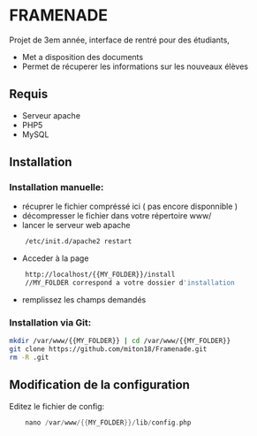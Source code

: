 FRAMENADE
=========

Projet de 3em année, interface de rentré pour des étudiants, 
- Met a disposition des documents
- Permet de récuperer les informations sur les nouveaux élèves


Requis
----

- Serveur apache
- PHP5
- MySQL

Installation
----

### Installation manuelle:
- récuprer le fichier compréssé ici ( pas encore disponnible )
- décompresser le fichier dans votre répertoire www/
- lancer le serveur web apache
```sh
    /etc/init.d/apache2 restart
```
- Acceder à la page 
```sh
    http://localhost/{{MY_FOLDER}}/install 
    //MY_FOLDER correspond a votre dossier d'installation
```
- remplissez les champs demandés
 
### Installation via Git:

```sh
mkdir /var/www/{{MY_FOLDER}} | cd /var/www/{{MY_FOLDER}}
git clone https://github.com/miton18/Framenade.git
rm -R .git
```
Modification de la configuration
----
Editez le fichier de config:
```h
    nano /var/www/{{MY_FOLDER}}/lib/config.php
```

